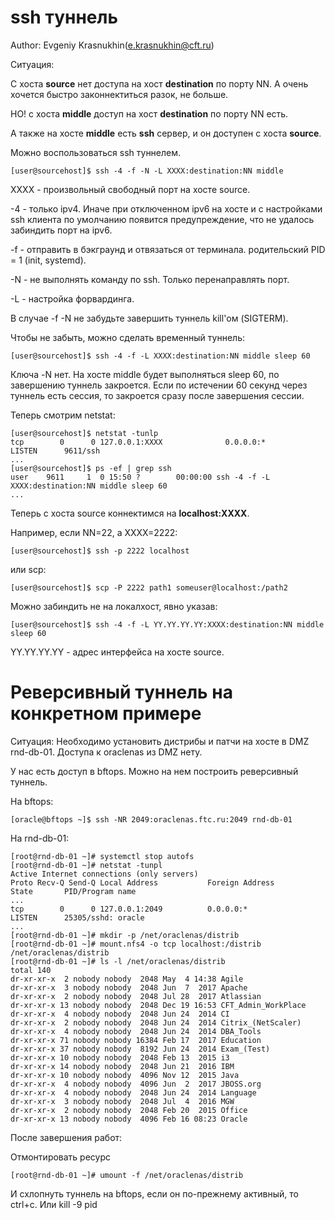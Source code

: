 # ssh туннель

Author: Evgeniy Krasnukhin(e.krasnukhin@cft.ru)

Ситуация:

С хоста **source** нет доступа на хост **destination** по порту NN. А очень хочется быстро законнектиться разок, не больше.

НО! с хоста **middle** доступ на хост **destination** по порту NN есть.

А также на хосте **middle** есть **ssh** сервер, и он доступен с хоста **source**.

Можно воспользоваться ssh туннелем.

~~~
[user@sourcehost]$ ssh -4 -f -N -L XXXX:destination:NN middle
~~~

XXXX - произвольный свободный порт на хосте source.

-4 - только ipv4. Иначе при отключенном ipv6 на хосте и с настройками ssh клиента по умолчанию появится предупреждение, что не удалось забиндить порт на ipv6.

-f - отправить в бэкграунд и отвязаться от терминала. родительский PID = 1 (init, systemd).

-N - не выполнять команду по ssh. Только перенаправлять порт.

-L - настройка форвардинга.

В случае -f -N не забудьте завершить туннель kill'ом (SIGTERM).

Чтобы не забыть, можно сделать временный туннель:
~~~
[user@sourcehost]$ ssh -4 -f -L XXXX:destination:NN middle sleep 60
~~~

Ключа -N нет. На хосте middle будет выполняться sleep 60, по завершению туннель закроется. Если по истечении 60 секунд через туннель есть сессия, то закроется сразу после завершения сессии.

Теперь смотрим netstat:

~~~
[user@sourcehost]$ netstat -tunlp
tcp        0      0 127.0.0.1:XXXX              0.0.0.0:*                   LISTEN      9611/ssh
...
[user@sourcehost]$ ps -ef | grep ssh
user    9611     1  0 15:50 ?        00:00:00 ssh -4 -f -L XXXX:destination:NN middle sleep 60
...
~~~

Теперь c хоста source коннектимся на **localhost:XXXX**.

Например, если NN=22, а XXXX=2222:

~~~
[user@sourcehost]$ ssh -p 2222 localhost
~~~

или scp:

~~~
[user@sourcehost]$ scp -P 2222 path1 someuser@localhost:/path2
~~~

Можно забиндить не на локалхост, явно указав:

~~~
[user@sourcehost]$ ssh -4 -f -L YY.YY.YY.YY:XXXX:destination:NN middle sleep 60
~~~
YY.YY.YY.YY - адрес интерфейса на хосте source.

# Реверсивный туннель на конкретном примере

Ситуация: Необходимо установить дистрибы и патчи на хосте в DMZ rnd-db-01.  Доступа к oraclenas  из DMZ нету.

У нас есть доступ в bftops. Можно на нем построить реверсивный туннель.

На bftops:
~~~
[oracle@bftops ~]$ ssh -NR 2049:oraclenas.ftc.ru:2049 rnd-db-01
~~~

На rnd-db-01:
~~~
[root@rnd-db-01 ~]# systemctl stop autofs
[root@rnd-db-01 ~]# netstat -tunpl                                                                                                                      
Active Internet connections (only servers)                                                                                 
Proto Recv-Q Send-Q Local Address           Foreign Address         State       PID/Program name                                
...                              
tcp        0      0 127.0.0.1:2049          0.0.0.0:*               LISTEN      25305/sshd: oracle                              
...
[root@rnd-db-01 ~]# mkdir -p /net/oraclenas/distrib  
[root@rnd-db-01 ~]# mount.nfs4 -o tcp localhost:/distrib /net/oraclenas/distrib
[root@rnd-db-01 ~]# ls -l /net/oraclenas/distrib                  
total 140                                                  
dr-xr-xr-x  2 nobody nobody  2048 May  4 14:38 Agile       
dr-xr-xr-x  3 nobody nobody  2048 Jun  7  2017 Apache      
dr-xr-xr-x  2 nobody nobody  2048 Jul 28  2017 Atlassian   
dr-xr-xr-x 13 nobody nobody  2048 Dec 19 16:53 CFT_Admin_WorkPlace                                                    
dr-xr-xr-x  4 nobody nobody  2048 Jun 24  2014 CI          
dr-xr-xr-x  2 nobody nobody  2048 Jun 24  2014 Citrix_(NetScaler)                                                     
dr-xr-xr-x  4 nobody nobody  2048 Jun 24  2014 DBA_Tools   
dr-xr-xr-x 71 nobody nobody 16384 Feb 17  2017 Education
dr-xr-xr-x 37 nobody nobody  8192 Jun 24  2014 Exam_(Test)
dr-xr-xr-x 10 nobody nobody  2048 Feb 13  2015 i3
dr-xr-xr-x 14 nobody nobody  2048 Jun 21  2016 IBM
dr-xr-xr-x 10 nobody nobody  4096 Nov 12  2015 Java
dr-xr-xr-x  4 nobody nobody  4096 Jun  2  2017 JBOSS.org
dr-xr-xr-x  4 nobody nobody  2048 Jun 24  2014 Language
dr-xr-xr-x  3 nobody nobody  2048 Jul  4  2016 MGW
dr-xr-xr-x  2 nobody nobody  2048 Feb 20  2015 Office
dr-xr-xr-x 13 nobody nobody  4096 Feb 16 08:23 Oracle
~~~

После завершения работ:

Отмонтировать ресурс

`[root@rnd-db-01 ~]# umount -f /net/oraclenas/distrib`

И схлопнуть туннель на bftops, если он по-прежнему активный, то ctrl+c. Или kill -9 pid